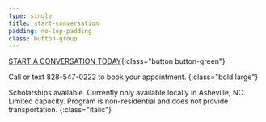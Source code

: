 ```yaml
---
type: single
title: start-conversation
padding: no-top-padding
class: button-group
---
```


[START A CONVERSATION TODAY](https://form.jotform.com/90764612050148){:class="button button-green"}

Call or text 828-547-0222 to book your appointment.
{:class="bold large"}

Scholarships available. Currently only available locally in Asheville, NC. Limited capacity. Program is non-residential and does not provide transportation.
{:class="italic"}